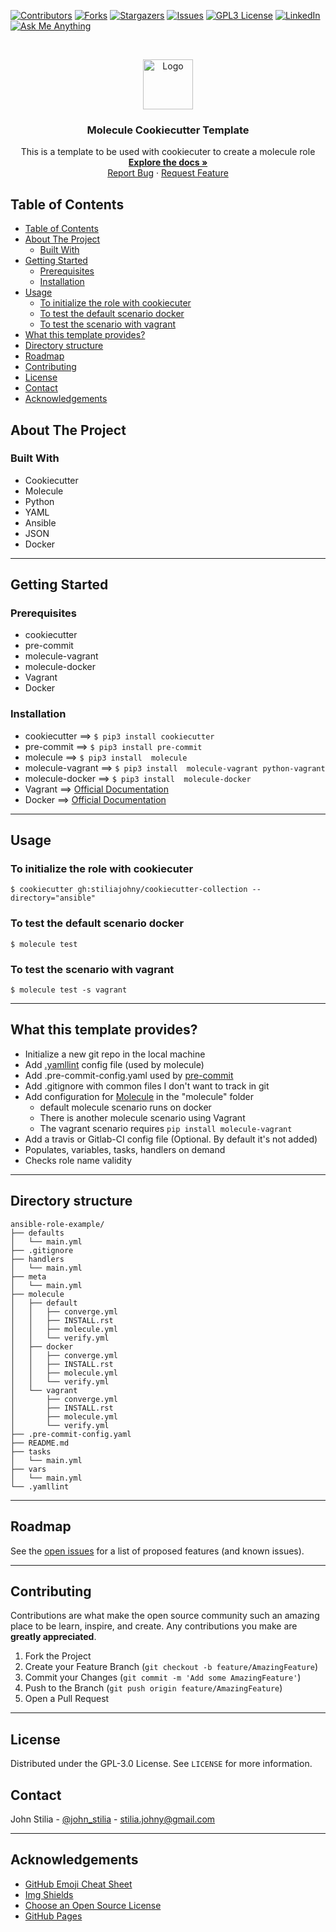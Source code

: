 [![Contributors][contributors-shield]][contributors-url]
[![Forks][forks-shield]][forks-url]
[![Stargazers][stars-shield]][stars-url]
[![Issues][issues-shield]][issues-url]
[![GPL3 License][license-shield]][license-url]
[![LinkedIn][linkedin-shield]][linkedin-url]
[![Ask Me Anything][ask-me-anything]][personal-page]



<!-- PROJECT LOGO -->
<br />
<p align="center">
  <a href="https://github.com/stiliajohny/cookiecutter-collection">
    <img src="https://github.com/stiliajohny/cookiecutter-collection/raw/main/.assets/logo.png" alt="Logo" width="80" height="80">
  </a>

  <h3 align="center">Molecule Cookiecutter Template</h3>

  <p align="center">
    This is  a template to be used with cookiecuter to create a molecule role
    <br />
    <a href="https://github.com/stiliajohny/cookiecutter-collection/raw/main//README.md"><strong>Explore the docs »</strong></a>
    <br />
    <a href="https://github.com/stiliajohny/cookiecutter-collection/issues/new?labels=i%3A+bug&template=1-bug-report.md">Report Bug</a>
    ·
    <a href="https://github.com/stiliajohny/cookiecutter-collection/issues/new?labels=i%3A+enhancement&template=2-feature-request.md">Request Feature</a>
  </p>
</p>

<!-- TABLE OF CONTENTS -->

## Table of Contents

- [Table of Contents](#table-of-contents)
- [About The Project](#about-the-project)
  - [Built With](#built-with)
- [Getting Started](#getting-started)
  - [Prerequisites](#prerequisites)
  - [Installation](#installation)
- [Usage](#usage)
  - [To initialize the role with cookiecuter](#to-initialize-the-role-with-cookiecuter)
  - [To test the default scenario docker](#to-test-the-default-scenario-docker)
  - [To test the scenario with vagrant](#to-test-the-scenario-with-vagrant)
- [What this template provides?](#what-this-template-provides)
- [Directory structure](#directory-structure)
- [Roadmap](#roadmap)
- [Contributing](#contributing)
- [License](#license)
- [Contact](#contact)
- [Acknowledgements](#acknowledgements)

<!-- ABOUT THE PROJECT -->

## About The Project


### Built With

- Cookiecutter
-  Molecule
-  Python
-  YAML
-  Ansible
-  JSON
-  Docker

---


## Getting Started


### Prerequisites

-  cookiecutter
-  pre-commit
-   molecule-vagrant
-   molecule-docker
-  Vagrant
-  Docker

### Installation

-  cookiecutter ==> `$ pip3 install cookiecutter`
-  pre-commit ==> `$ pip3 install pre-commit`
-  molecule ==> `$ pip3 install  molecule`
-   molecule-vagrant ==> `$ pip3 install  molecule-vagrant python-vagrant`
-   molecule-docker ==> `$ pip3 install  molecule-docker`
-  Vagrant ==> [Official Documentation](https://www.vagrantup.com/docs/installation)
-  Docker ==> [Official Documentation](https://docs.docker.com/get-docker/)

---


## Usage

### To initialize the role with cookiecuter

`$ cookiecutter gh:stiliajohny/cookiecutter-collection --directory="ansible"`



### To test the default scenario docker

`$ molecule test`

### To test the scenario with vagrant
`$ molecule test -s vagrant`

---
## What this template provides?

* Initialize a new git repo in the local machine
* Add [.yamllint](https://github.com/adrienverge/yamllint) config file (used by molecule)
* Add .pre-commit-config.yaml used by [pre-commit](http://pre-commit.com/)
* Add .gitignore with common files I don't want to track in git
* Add configuration for [Molecule](http://molecule.readthedocs.io) in the "molecule" folder
  * default molecule scenario runs on docker
  * There is another molecule scenario using Vagrant
  * The vagrant scenario requires `pip install molecule-vagrant`
* Add a travis or Gitlab-CI config file (Optional. By default it's not added)
* Populates, variables, tasks, handlers on demand
* Checks role name validity

---

## Directory structure
```
ansible-role-example/
├── defaults
│   └── main.yml
├── .gitignore
├── handlers
│   └── main.yml
├── meta
│   └── main.yml
├── molecule
│   ├── default
│   │   ├── converge.yml
│   │   ├── INSTALL.rst
│   │   ├── molecule.yml
│   │   └── verify.yml
│   ├── docker
│   │   ├── converge.yml
│   │   ├── INSTALL.rst
│   │   ├── molecule.yml
│   │   └── verify.yml
│   └── vagrant
│       ├── converge.yml
│       ├── INSTALL.rst
│       ├── molecule.yml
│       └── verify.yml
├── .pre-commit-config.yaml
├── README.md
├── tasks
│   └── main.yml
├── vars
│   └── main.yml
└── .yamllint
```

---

<!-- ROADMAP -->

## Roadmap

See the [open issues](https://github.com/stiliajohny/cookiecutter-collection/issues) for a list of proposed features (and known issues).

---


## Contributing

Contributions are what make the open source community such an amazing place to be learn, inspire, and create. Any contributions you make are **greatly appreciated**.

1. Fork the Project
2. Create your Feature Branch (`git checkout -b feature/AmazingFeature`)
3. Commit your Changes (`git commit -m 'Add some AmazingFeature'`)
4. Push to the Branch (`git push origin feature/AmazingFeature`)
5. Open a Pull Request

---

<!-- LICENSE -->

## License

Distributed under the GPL-3.0 License. See `LICENSE` for more information.

<!-- CONTACT -->

## Contact

John Stilia - [@john_stilia](https://twitter.com/john_stilia) - stilia.johny@gmail.com


---
<!-- ACKNOWLEDGEMENTS -->

## Acknowledgements

- [GitHub Emoji Cheat Sheet](https://www.webpagefx.com/tools/emoji-cheat-sheet)
- [Img Shields](https://shields.io)
- [Choose an Open Source License](https://choosealicense.com)
- [GitHub Pages](https://pages.github.com)

<!-- MARKDOWN LINKS & IMAGES -->
<!-- https://www.markdownguide.org/basic-syntax/#reference-style-links -->

[contributors-shield]: https://img.shields.io/github/contributors/stiliajohny/cookiecutter-collection.svg?style=for-the-badge
[contributors-url]: https://github.com/stiliajohny/cookiecutter-collection/graphs/contributors
[forks-shield]: https://img.shields.io/github/forks/stiliajohny/cookiecutter-collection.svg?style=for-the-badge
[forks-url]: https://github.com/stiliajohny/cookiecutter-collection/network/members
[stars-shield]: https://img.shields.io/github/stars/stiliajohny/cookiecutter-collection.svg?style=for-the-badge
[stars-url]: https://github.com/stiliajohny/cookiecutter-collection/stargazers
[issues-shield]: https://img.shields.io/github/issues/stiliajohny/cookiecutter-collection.svg?style=for-the-badge
[issues-url]: https://github.com/stiliajohny/cookiecutter-collection/issues
[license-shield]: https://img.shields.io/github/license/stiliajohny/cookiecutter-collection?style=for-the-badge
[license-url]: https://github.com/stiliajohny/cookiecutter-collection/blob/master/LICENSE.txt
[linkedin-shield]: https://img.shields.io/badge/-LinkedIn-black.svg?style=for-the-badge&logo=linkedin&colorB=555
[linkedin-url]: https://linkedin.com/in/johnstilia/
[product-screenshot]: .assets/screenshot.png
[ask-me-anything]: https://img.shields.io/badge/Ask%20me-anything-1abc9c.svg?style=for-the-badge
[personal-page]: https://github.com/stiliajohny

